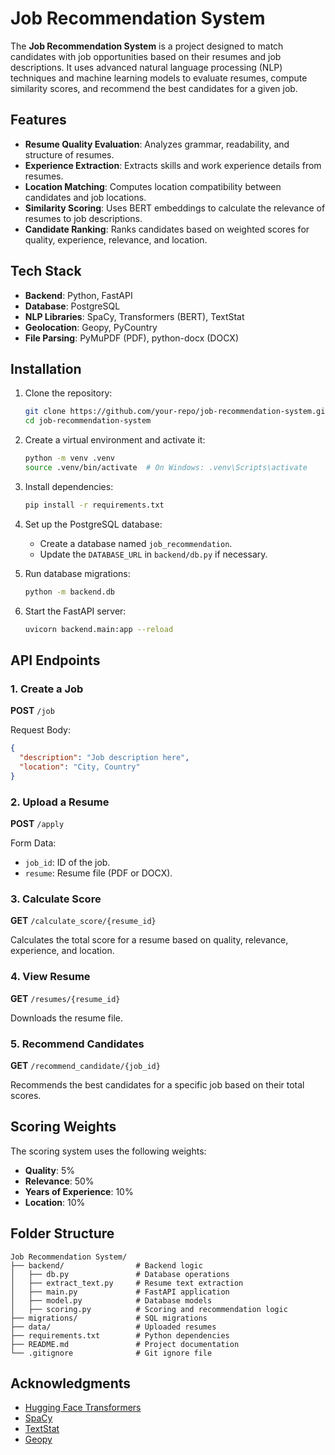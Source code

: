 # Job Recommendation System

The **Job Recommendation System** is a project designed to match candidates with job opportunities based on their resumes and job descriptions. It uses advanced natural language processing (NLP) techniques and machine learning models to evaluate resumes, compute similarity scores, and recommend the best candidates for a given job.

## Features

- **Resume Quality Evaluation**: Analyzes grammar, readability, and structure of resumes.
- **Experience Extraction**: Extracts skills and work experience details from resumes.
- **Location Matching**: Computes location compatibility between candidates and job locations.
- **Similarity Scoring**: Uses BERT embeddings to calculate the relevance of resumes to job descriptions.
- **Candidate Ranking**: Ranks candidates based on weighted scores for quality, experience, relevance, and location.

## Tech Stack

- **Backend**: Python, FastAPI
- **Database**: PostgreSQL
- **NLP Libraries**: SpaCy, Transformers (BERT), TextStat
- **Geolocation**: Geopy, PyCountry
- **File Parsing**: PyMuPDF (PDF), python-docx (DOCX)

## Installation

1. Clone the repository:
   ```bash
   git clone https://github.com/your-repo/job-recommendation-system.git
   cd job-recommendation-system
   ```

2. Create a virtual environment and activate it:
   ```bash
   python -m venv .venv
   source .venv/bin/activate  # On Windows: .venv\Scripts\activate
   ```

3. Install dependencies:
   ```bash
   pip install -r requirements.txt
   ```

4. Set up the PostgreSQL database:
   - Create a database named `job_recommendation`.
   - Update the `DATABASE_URL` in `backend/db.py` if necessary.

5. Run database migrations:
   ```bash
   python -m backend.db
   ```

6. Start the FastAPI server:
   ```bash
   uvicorn backend.main:app --reload
   ```

## API Endpoints

### 1. Create a Job
**POST** `/job`

Request Body:
```json
{
  "description": "Job description here",
  "location": "City, Country"
}
```

### 2. Upload a Resume
**POST** `/apply`

Form Data:
- `job_id`: ID of the job.
- `resume`: Resume file (PDF or DOCX).

### 3. Calculate Score
**GET** `/calculate_score/{resume_id}`

Calculates the total score for a resume based on quality, relevance, experience, and location.

### 4. View Resume
**GET** `/resumes/{resume_id}`

Downloads the resume file.

### 5. Recommend Candidates
**GET** `/recommend_candidate/{job_id}`

Recommends the best candidates for a specific job based on their total scores.

## Scoring Weights

The scoring system uses the following weights:
- **Quality**: 5%
- **Relevance**: 50%
- **Years of Experience**: 10%
- **Location**: 10%

## Folder Structure

```
Job Recommendation System/
├── backend/                # Backend logic
│   ├── db.py               # Database operations
│   ├── extract_text.py     # Resume text extraction
│   ├── main.py             # FastAPI application
│   ├── model.py            # Database models
│   ├── scoring.py          # Scoring and recommendation logic
├── migrations/             # SQL migrations
├── data/                   # Uploaded resumes
├── requirements.txt        # Python dependencies
├── README.md               # Project documentation
└── .gitignore              # Git ignore file
```

## Acknowledgments

- [Hugging Face Transformers](https://huggingface.co/transformers/)
- [SpaCy](https://spacy.io/)
- [TextStat](https://github.com/shivam5992/textstat)
- [Geopy](https://geopy.readthedocs.io/)
